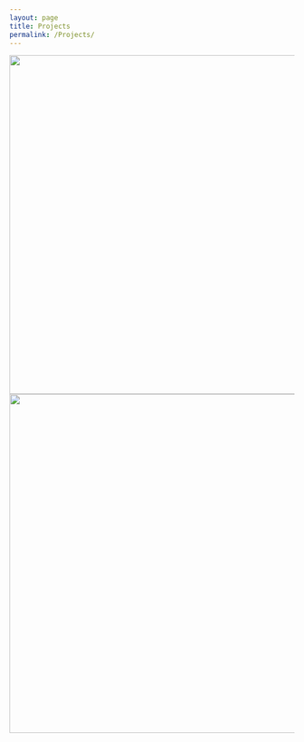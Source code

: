 ```yaml
---
layout: page
title: Projects
permalink: /Projects/
---
```



<img align="left" width="600" height="600" src="{{ site.url }}{{ site.baseurl }}/docs/assets/timeline.jpg"  class="img-responsive"  />




<img align="right" width="600" height="600" src="{{ site.url }}{{ site.baseurl }}/docs/assets/Picture1.png" class="img-responsive" />



